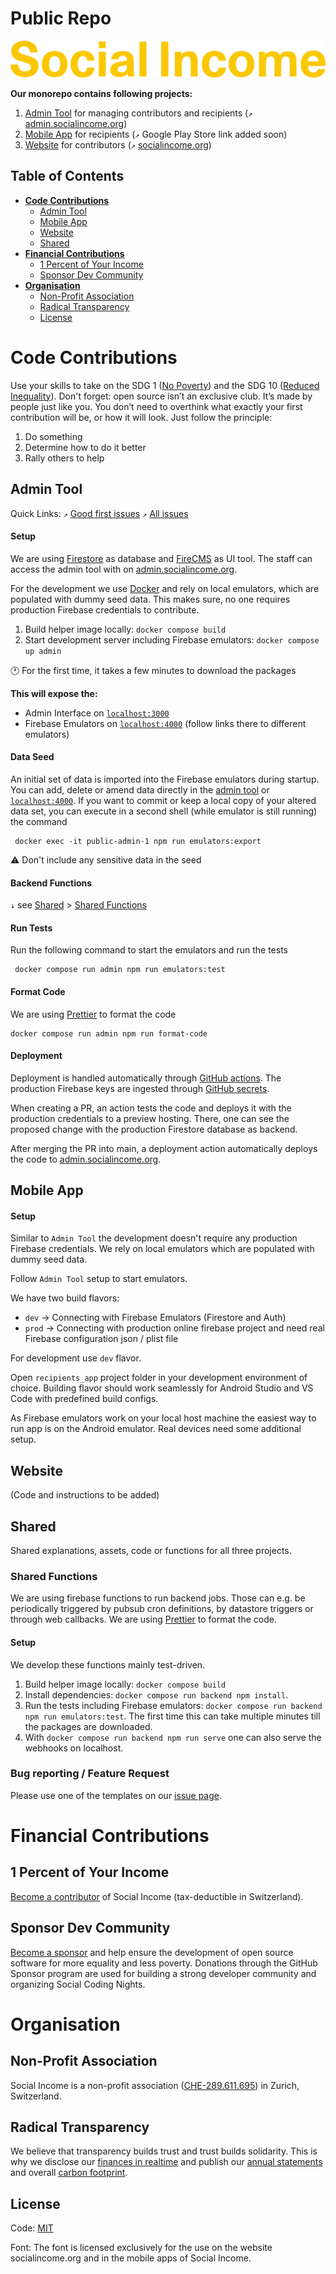 # Public Repo

![Social Income Logo](https://raw.githubusercontent.com/socialincome-san/public/main/shared/assets/logos/logo_color%402x.png)

**Our monorepo contains following projects:**

1. [Admin Tool](#admin-tool) for managing contributors and recipients (`↗` [admin.socialincome.org](https://admin.socialincome.org))
2. [Mobile App](#mobile-app) for recipients (`↗` Google Play Store link added soon)
3. [Website](#website) for contributors (`↗` [socialincome.org](https://socialincome.org))

## Table of Contents

- **[Code Contributions](#code-contributions)**
  - [Admin Tool](#admin-tool)
  - [Mobile App](#mobile-app)
  - [Website](#website)
  - [Shared](#shared)
- **[Financial Contributions](#financial-contributions)**
  - [1 Percent of Your Income](#1-percent-of-your-income)
  - [Sponsor Dev Community](#sponsor-dev-community)
- **[Organisation](#organisation)**
  - [Non-Profit Association](#non-profit-association)
  - [Radical Transparency](#radical-transparency)
  - [License](#license)

# Code Contributions

Use your skills to take on the SDG 1 ([No Poverty](https://sdgs.un.org/goals/goal1)) and
the SDG 10 ([Reduced Inequality](https://sdgs.un.org/goals/goal10)). Don't forget: open source isn’t an exclusive club. It’s made by people just like you. You don’t need to overthink what exactly your first contribution will be, or how it will look. Just follow the principle:

1. Do something
2. Determine how to do it better
3. Rally others to help

## Admin Tool

Quick Links: `↗` [Good first issues](https://github.com/socialincome-san/public/issues?q=is%3Aopen+is%3Aissue+label%3A%22good+first+issue%22+label%3Aadmintool)  `↗` [All issues](https://github.com/socialincome-san/public/issues?q=is%3Aopen+is%3Aissue+label%3Aadmintool)


#### Setup

We are using [Firestore](https://firebase.google.com/docs/firestore) as database and [FireCMS](https://firecms.co/) as UI tool. The staff can access the admin tool with on [admin.socialincome.org](https://admin.socialincome.org).

For the development we use [Docker](https://www.docker.com) and rely on local emulators, which are populated with dummy seed data. This makes sure, no one requires production Firebase credentials to contribute. 

1. Build helper image locally: `docker compose build`
2. Start development server including Firebase emulators: `docker compose up admin` 

🕐 For the first time, it takes a few minutes to download the packages

**This will expose the:**

- Admin Interface on [`localhost:3000`](http://localhost:3000)
- Firebase Emulators on [`localhost:4000`](http://localhost:4000) (follow links there to different emulators)

#### Data Seed

An initial set of data is imported into the Firebase emulators during startup. You can add, delete or amend data directly in the [admin tool](https://admin.socialincome.org) or [`localhost:4000`](http://localhost:4000). If you want to commit or keep a local copy of your altered data set, you can execute in a second shell (while emulator is still running) the command

```shell
 docker exec -it public-admin-1 npm run emulators:export
```
⚠️ Don't include any sensitive data in the seed

#### Backend Functions

`↓` see [Shared](#shared) > [Shared Functions](#shared-functions)


#### Run Tests

Run the following command to start the emulators and run the tests

```shell
 docker compose run admin npm run emulators:test
```

#### Format Code

We are using [Prettier](https://prettier.io) to format the code

```shell
docker compose run admin npm run format-code
```

#### Deployment

Deployment is handled automatically through [GitHub actions](https://github.com/socialincome-san/public/actions). The production Firebase keys are ingested through [GitHub secrets]([url](https://docs.github.com/en/actions/security-guides/encrypted-secrets)).

When creating a PR, an action tests the code and deploys it with the production credentials to a preview hosting. There, one can see the proposed change with the production Firestore database as backend.

After merging the PR into main, a deployment action automatically deploys the code to [admin.socialincome.org](https://admin.socialincome.org).


## Mobile App

#### Setup

Similar to `Admin Tool` the development doesn't require any production Firebase credentials.
We rely on local emulators which are populated with dummy seed data.

Follow `Admin Tool` setup to start emulators.

We have two build flavors:

- `dev` -> Connecting with Firebase Emulators (Firestore and Auth)
- `prod` -> Connecting with production online firebase project and need real Firebase configuration json / plist file

For development use `dev` flavor.

Open `recipients_app` project folder in your development environment of choice.
Building flavor should work seamlessly for Android Studio and VS Code with predefined build configs.

As Firebase emulators work on your local host machine the easiest way to run app is on the Android emulator.
Real devices need some additional setup.

## Website

(Code and instructions to be added)

## Shared

Shared explanations, assets, code or functions for all three projects. 

### Shared Functions

We are using firebase functions to run backend jobs. Those can e.g. be periodically triggered by pubsub cron definitions, by datastore triggers or through web callbacks. We are using [Prettier](https://prettier.io) to format the code.

#### Setup

We develop these functions mainly test-driven.

1. Build helper image locally: `docker compose build`
2. Install dependencies: `docker compose run backend npm install`.
3. Run the tests including Firebase emulators: `docker compose run backend npm run emulators:test`.
   The first time this can take multiple minutes till the packages are downloaded.
4. With `docker compose run backend npm run serve` one can also serve the webhooks on localhost.


### Bug reporting / Feature Request

Please use one of the templates on our [issue page](https://github.com/socialincome-san/public/issues/new/choose).

# Financial Contributions

## 1 Percent of Your Income

[Become a contributor](https://socialincome.org/get-involved) of Social Income (tax-deductible in Switzerland).

## Sponsor Dev Community

[Become a sponsor](https://github.com/sponsors/san-socialincome) and help ensure the development of open source software for more equality and less poverty. Donations through the GitHub Sponsor program are used for building a strong developer community and organizing Social Coding Nights.

# Organisation

## Non-Profit Association

Social Income is a non-profit association ([CHE-289.611.695](https://www.uid.admin.ch/Detail.aspx?uid_id=CHE-289.611.695)) in Zurich, Switzerland.

## Radical Transparency

We believe that transparency builds trust and trust builds solidarity. This is why we disclose our [finances in realtime](https://socialincome.org/finances) and publish our [annual statements](https://socialincome.org/reporting) and overall [carbon footprint](https://socialincome.org/sustainability).

## License

Code: [MIT](LICENSE)

Font: The font is licensed exclusively for the use on the website socialincome.org and in the mobile apps of Social Income.
